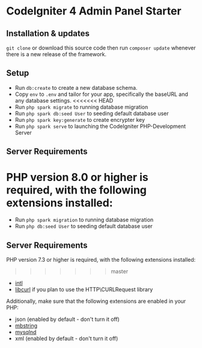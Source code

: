# CodeIgniter 4 Admin Panel Starter

## Installation & updates

`git clone` or download this source code then run `composer update` whenever there is a new release of the framework.

## Setup

- Run `db:create` to create a new database schema.
- Copy `env` to `.env` and tailor for your app, specifically the baseURL and any database settings.
<<<<<<< HEAD
- Run `php spark migrate` to running database migration
- Run `php spark db:seed User` to seeding default database user
- Run `php spark key:generate` to create encrypter key
- Run `php spark serve` to launching the CodeIgniter PHP-Development Server

## Server Requirements

PHP version 8.0 or higher is required, with the following extensions installed:
=======
- Run `php spark migration` to running database migration
- Run `php db:seed User` to seeding default database user

## Server Requirements

PHP version 7.3 or higher is required, with the following extensions installed:
>>>>>>> master

- [intl](http://php.net/manual/en/intl.requirements.php)
- [libcurl](http://php.net/manual/en/curl.requirements.php) if you plan to use the HTTP\CURLRequest library

Additionally, make sure that the following extensions are enabled in your PHP:

- json (enabled by default - don't turn it off)
- [mbstring](http://php.net/manual/en/mbstring.installation.php)
- [mysqlnd](http://php.net/manual/en/mysqlnd.install.php)
- xml (enabled by default - don't turn it off)
